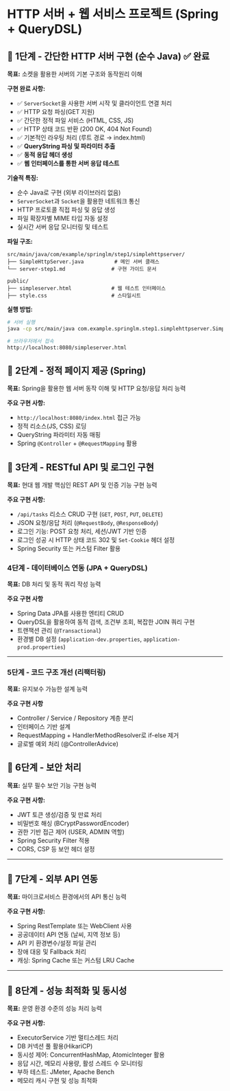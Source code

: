 # HTTP 서버 + 웹 서비스 프로젝트 (Spring + QueryDSL)

## 🚀 1단계 - 간단한 HTTP 서버 구현 (순수 Java) ✅ **완료**

**목표:** 소켓을 활용한 서버의 기본 구조와 동작원리 이해

**구현 완료 사항:**
- ✅ `ServerSocket`을 사용한 서버 시작 및 클라이언트 연결 처리
- ✅ HTTP 요청 파싱(GET 지원)
- ✅ 간단한 정적 파일 서비스 (HTML, CSS, JS)
- ✅ HTTP 상태 코드 반환 (200 OK, 404 Not Found)
- ✅ 기본적인 라우팅 처리 (루트 경로 → index.html)
- ✅ **QueryString 파싱 및 파라미터 추출**
- ✅ **동적 응답 헤더 생성**
- ✅ **웹 인터페이스를 통한 서버 응답 테스트**

**기술적 특징:**
- 순수 Java로 구현 (외부 라이브러리 없음)
- `ServerSocket`과 `Socket`을 활용한 네트워크 통신
- HTTP 프로토콜 직접 파싱 및 응답 생성
- 파일 확장자별 MIME 타입 자동 설정
- 실시간 서버 응답 모니터링 및 테스트

**파일 구조:**
```
src/main/java/com/example/springlm/step1/simplehttpserver/
├── SimpleHttpServer.java          # 메인 서버 클래스
└── server-step1.md               # 구현 가이드 문서

public/
├── simpleserver.html             # 웹 테스트 인터페이스
├── style.css                     # 스타일시트
```

**실행 방법:**
```bash
# 서버 실행
java -cp src/main/java com.example.springlm.step1.simplehttpserver.SimpleHttpServer

# 브라우저에서 접속
http://localhost:8080/simpleserver.html
```

## 🚀 2단계 - 정적 페이지 제공 (Spring)

**목표:** Spring을 활용한 웹 서버 동작 이해 및 HTTP 요청/응답 처리 능력

**주요 구현 사항:**
- `http://localhost:8080/index.html` 접근 가능
- 정적 리소스(JS, CSS) 로딩
- QueryString 파라미터 자동 매핑
- Spring `@Controller` + `@RequestMapping` 활용


## 🚀 3단계 - RESTful API 및 로그인 구현

**목표:** 현대 웹 개발 핵심인 REST API 및 인증 기능 구현 능력

**주요 구현 사항:**
- `/api/tasks` 리소스 CRUD 구현 (`GET`, `POST`, `PUT`, `DELETE`)
- JSON 요청/응답 처리 (`@RequestBody`, `@ResponseBody`)
- 로그인 기능: POST 요청 처리, 세션/JWT 기반 인증
- 로그인 성공 시 HTTP 상태 코드 302 및 `Set-Cookie` 헤더 설정
- Spring Security 또는 커스텀 Filter 활용


### 4단계 - 데이터베이스 연동 (JPA + QueryDSL)
**목표:** DB 처리 및 동적 쿼리 작성 능력

**주요 구현 사항**
- Spring Data JPA를 사용한 엔티티 CRUD
- QueryDSL을 활용하여 동적 검색, 조건부 조회, 복잡한 JOIN 쿼리 구현
- 트랜잭션 관리 (`@Transactional`)
- 환경별 DB 설정 (`application-dev.properties`, `application-prod.properties`)

---

### 5단계 - 코드 구조 개선 (리팩터링)

**목표:** 유지보수 가능한 설계 능력

**주요 구현 사항**
- Controller / Service / Repository 계층 분리
- 인터페이스 기반 설계
- RequestMapping + HandlerMethodResolver로 if-else 제거
- 글로벌 예외 처리 (@ControllerAdvice)

## 🚀 6단계 - 보안 처리

**목표:** 실무 필수 보안 기능 구현 능력

**주요 구현 사항:**
- JWT 토큰 생성/검증 및 만료 처리
- 비밀번호 해싱 (BCryptPasswordEncoder)
- 권한 기반 접근 제어 (USER, ADMIN 역할)
- Spring Security Filter 적용
- CORS, CSP 등 보안 헤더 설정

---

## 🚀 7단계 - 외부 API 연동

**목표:** 마이크로서비스 환경에서의 API 통신 능력

**주요 구현 사항:**
- Spring RestTemplate 또는 WebClient 사용
- 공공데이터 API 연동 (날씨, 지역 정보 등)
- API 키 환경변수/설정 파일 관리
- 장애 대응 및 Fallback 처리
- 캐싱: Spring Cache 또는 커스텀 LRU Cache

---

## 🚀 8단계 - 성능 최적화 및 동시성

**목표:** 운영 환경 수준의 성능 처리 능력

**주요 구현 사항:**
- ExecutorService 기반 멀티스레드 처리
- DB 커넥션 풀 활용(HikariCP)
- 동시성 제어: ConcurrentHashMap, AtomicInteger 활용
- 응답 시간, 메모리 사용량, 활성 스레드 수 모니터링
- 부하 테스트: JMeter, Apache Bench
- 메모리 캐시 구현 및 성능 최적화